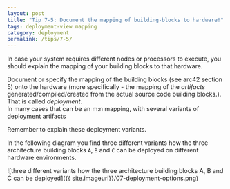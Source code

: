 ```yaml
---
layout: post
title: "Tip 7-5: Document the mapping of building-blocks to hardware!"
tags: deployment-view mapping
category: deployment
permalink: /tips/7-5/
---
```


In case your system requires different nodes or processors to execute, you should explain
the mapping of your building blocks to that hardware.

Document or specify the mapping of the building blocks (see arc42 section 5)
onto the hardware (more specifically - the mapping of the _artifacts_ generated/compiled/created
  from the actual source code building blocks.). That is called _deployment_.  
In many cases that can be an m:n mapping, with several variants of deployment artifacts

Remember to explain these deployment variants.

In the following diagram you find three different variants how the
three architecture building blocks `A`, `B` and `C` can be deployed on
different hardware environments.

![three different variants how the three architecture building blocks A, B and C can be deployed]({{ site.imageurl}}/07-deployment-options.png)
